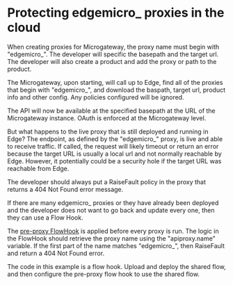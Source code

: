
# Protecting edgemicro_ proxies in the cloud

When creating proxies for Microgateway, the proxy name must begin with "edgemicro_".  The developer will specific the basepath and the target url.  The developer will also create a product and add the proxy or path to the product.

The Microgateway, upon starting, will call up to Edge, find all of the proxies that begin with "edgemicro_", and download the baspath, target url, product info and other config.  Any policies configured will be ignored.  

The API will now be available at the specified basepath at the URL of the Microgateway instance.  OAuth is enforced at the Microgateway level.

But what happens to the live proxy that is still deployed and running in Edge?  The endpoint, as defined by the "edgemicro_" proxy, is live and able to receive traffic.  If called, the request will likely timeout or return an error because the target URL is usually a local url and not normally reachable by Edge.  However, it potentially could be a security hole if the target URL was reachable from Edge.

The developer should always put a RaiseFault policy in the proxy that returns a 404 Not Found error message.  

If there are many edgemicro_ proxies or they have already been deployed and the developer does not want to go back and update every one, then they can use a Flow Hook.

The [pre-proxy FlowHook](https://docs.apigee.com/api-platform/fundamentals/flow-hooks) is applied before every proxy is run.  The logic in the FlowHook should retrieve the proxy name using the "apiproxy.name" variable.  If the first part of the name matches "edgemicro_", then RaiseFault and return a 404 Not Found error.  

The code in this example is a flow hook.  Upload and deploy the shared flow, and then configure the pre-proxy flow hook to use the shared flow.








